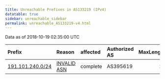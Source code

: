 ```yaml
---
title: Unreachable Prefixes in AS133219 (IPv4)
datatable: true
sidebar: unreachable_sidebar
permalink: unreachable_AS133219-v4.html
---
```


Data as of 2018-10-19 02:35:00 UTC


<div class="datatable-begin"></div>

| Prefix                                                     | Reason                                                                                                   | affected   | Authorized AS   |   MaxLength | Anchor                                         |   unreachable /24s |
|:-----------------------------------------------------------|:---------------------------------------------------------------------------------------------------------|:-----------|:----------------|------------:|:-----------------------------------------------|-------------------:|
| [191.101.240.0/24](https://stat.ripe.net/191.101.240.0/24) | [INVALID ASN](https://rpki-validator.ripe.net/announcement-preview?asn=AS133219&prefix=191.101.240.0/24) | complete   | AS395619        |          24 | [LACNIC](unreachable_LACNIC_RPKI_Root-v4.html) |                  1 |

<div class="datatable-end"></div>